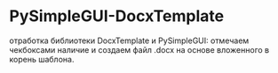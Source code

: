 # PySimpleGUI-DocxTemplate
отработка библиотеки DocxTemplate и PySimpleGUI: отмечаем чекбоксами наличие и создаем файл .docx на основе вложенного в корень шаблона.
